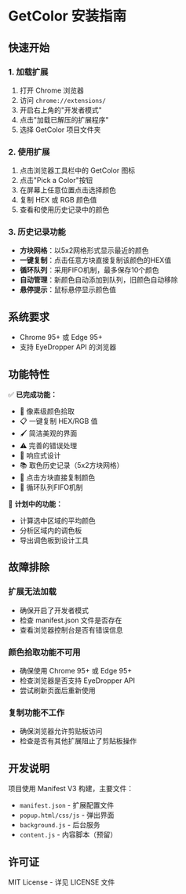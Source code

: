 # GetColor 安装指南

## 快速开始

### 1. 加载扩展
1. 打开 Chrome 浏览器
2. 访问 `chrome://extensions/`
3. 开启右上角的"开发者模式"
4. 点击"加载已解压的扩展程序"
5. 选择 GetColor 项目文件夹

### 2. 使用扩展
1. 点击浏览器工具栏中的 GetColor 图标
2. 点击"Pick a Color"按钮
3. 在屏幕上任意位置点击选择颜色
4. 复制 HEX 或 RGB 颜色值
5. 查看和使用历史记录中的颜色

### 3. 历史记录功能
- **方块网格**：以5x2网格形式显示最近的颜色
- **一键复制**：点击任意方块直接复制该颜色的HEX值
- **循环队列**：采用FIFO机制，最多保存10个颜色
- **自动管理**：新颜色自动添加到队列，旧颜色自动移除
- **悬停提示**：鼠标悬停显示颜色值

## 系统要求

- Chrome 95+ 或 Edge 95+
- 支持 EyeDropper API 的浏览器

## 功能特性

✅ **已完成功能：**
- 🎨 像素级颜色拾取
- 📋 一键复制 HEX/RGB 值
- 🖌️ 简洁美观的界面
- ⚠️ 完善的错误处理
- 📱 响应式设计
- 📚 取色历史记录（5x2方块网格）
- 🔄 点击方块直接复制颜色
- 💾 循环队列FIFO机制

🚧 **计划中的功能：**
- 计算选中区域的平均颜色
- 分析区域内的调色板
- 导出调色板到设计工具

## 故障排除

### 扩展无法加载
- 确保开启了开发者模式
- 检查 manifest.json 文件是否存在
- 查看浏览器控制台是否有错误信息

### 颜色拾取功能不可用
- 确保使用 Chrome 95+ 或 Edge 95+
- 检查浏览器是否支持 EyeDropper API
- 尝试刷新页面后重新使用

### 复制功能不工作
- 确保浏览器允许剪贴板访问
- 检查是否有其他扩展阻止了剪贴板操作

## 开发说明

项目使用 Manifest V3 构建，主要文件：
- `manifest.json` - 扩展配置文件
- `popup.html/css/js` - 弹出界面
- `background.js` - 后台服务
- `content.js` - 内容脚本（预留）

## 许可证

MIT License - 详见 LICENSE 文件
